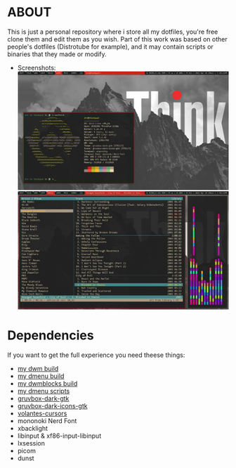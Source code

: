 # ABOUT
This is just a personal repository where i store all my dotfiles, you're free clone them and edit them as you wish. Part of this work was based on other people's dotfiles (Distrotube for example), and it may contain scripts or binaries that they made or modify.

* Screenshots:
![Screenshot1](screenshot1.png "Screenshot 1")
![Screenshot2](screenshot2.png "Screenshot 2")

# Dependencies
If you want to get the full experience you need theese things:
* [my dwm build](https://github.com/d4r1us-drk/drk-dwm)
* [my dmenu build](https://github.com/d4r1us-drk/drk-dmenu)
* [my dwmblocks build](https://github.com/d4r1us-drk/drk-dwmblocks)
* [my dmenu scripts](https://github.com/d4r1us-drk/drk-dmenu_scripts)
* [gruvbox-dark-gtk](https://github.com/jmattheis/gruvbox-dark-gtk)
* [gruvbox-dark-icons-gtk](https://github.com/jmattheis/gruvbox-dark-icons-gtk)
* [volantes-cursors](https://github.com/varlesh/volantes-cursors)
* mononoki Nerd Font
* xbacklight
* libinput & xf86-input-libinput
* lxsession
* picom
* dunst
